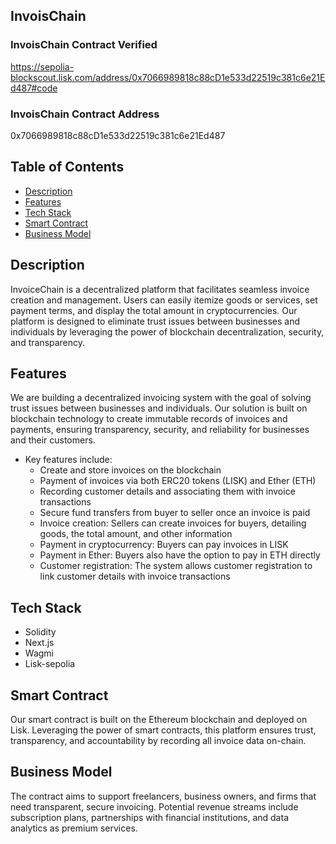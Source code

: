 ## InvoisChain
 
### InvoisChain Contract Verified
https://sepolia-blockscout.lisk.com/address/0x7066989818c88cD1e533d22519c381c6e21Ed487#code

### InvoisChain Contract Address
0x7066989818c88cD1e533d22519c381c6e21Ed487

## Table of Contents

- [Description](#description)
- [Features](#features)
- [Tech Stack](#tech-stack)
- [Smart Contract](#smart-contract)
- [Business Model](#business-model)

## Description

InvoiceChain is a decentralized platform that facilitates seamless invoice creation and management. Users can easily itemize goods or services, set payment terms, and display the total amount in cryptocurrencies. Our platform is designed to eliminate trust issues between businesses and individuals by leveraging the power of blockchain decentralization, security, and transparency.

## Features

We are building a decentralized invoicing system with the goal of solving trust issues between businesses and individuals. Our solution is built on blockchain technology to create immutable records of invoices and payments, ensuring transparency, security, and reliability for businesses and their customers.

- Key features include:
   - Create and store invoices on the blockchain
   - Payment of invoices via both ERC20 tokens (LISK) and Ether (ETH)
   - Recording customer details and associating them with invoice transactions
   - Secure fund transfers from buyer to seller once an invoice is paid
   - Invoice creation: Sellers can create invoices for buyers, detailing goods, the total amount, and other information
   - Payment in cryptocurrency: Buyers can pay invoices in LISK
   - Payment in Ether: Buyers also have the option to pay in ETH directly
   - Customer registration: The system allows customer registration to link customer details with invoice transactions

## Tech Stack

- Solidity
- Next.js
- Wagmi
- Lisk-sepolia

## Smart Contract

Our smart contract is built on the Ethereum blockchain and deployed on Lisk. Leveraging the power of smart contracts, this platform ensures trust, transparency, and accountability by recording all invoice data on-chain.

## Business Model

The contract aims to support freelancers, business owners, and firms that need transparent, secure invoicing. Potential revenue streams include subscription plans, partnerships with financial institutions, and data analytics as premium services.

